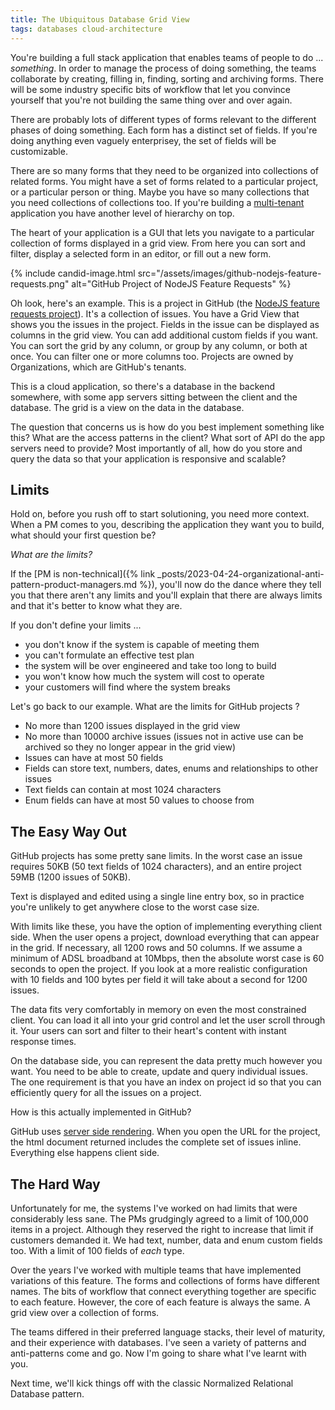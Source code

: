```yaml
---
title: The Ubiquitous Database Grid View
tags: databases cloud-architecture
---
```


You're building a full stack application that enables teams of people to do ... *something*. In order to manage the process of doing something, the teams collaborate by creating, filling in, finding, sorting and archiving forms. There will be some industry specific bits of workflow that let you convince yourself that you're not building the same thing over and over again.

There are probably lots of different types of forms relevant to the different phases of doing something. Each form has a distinct set of fields. If you're doing anything even vaguely enterprisey, the set of fields will be customizable.

There are so many forms that they need to be organized into collections of related forms. You might have a set of forms related to a particular project, or a particular person or thing. Maybe you have so many collections that you need collections of collections too. If you're building a [multi-tenant](https://en.wikipedia.org/wiki/Multitenancy) application you have another level of hierarchy on top.

The heart of your application is a GUI that lets you navigate to a particular collection of forms displayed in a grid view. From here you can sort and filter, display a selected form in an editor, or fill out a new form. 

{% include candid-image.html src="/assets/images/github-nodejs-feature-requests.png" alt="GitHub Project of NodeJS Feature Requests" %}

Oh look, here's an example. This is a project in GitHub (the [NodeJS feature requests project](https://github.com/orgs/nodejs/projects/4/views/1)). It's a collection of issues. You have a Grid View that shows you the issues in the project. Fields in the issue can be displayed as columns in the grid view. You can add additional custom fields if you want. You can sort the grid by any column, or group by any column, or both at once. You can filter one or more columns too. Projects are owned by Organizations, which are GitHub's tenants.

This is a cloud application, so there's a database in the backend somewhere, with some app servers sitting between the client and the database. The grid is a view on the data in the database.

The question that concerns us is how do you best implement something like this? What are the access patterns in the client? What sort of API do the app servers need to provide? Most importantly of all, how do you store and query the data so that your application is responsive and scalable?

## Limits

Hold on, before you rush off to start solutioning, you need more context. When a PM comes to you, describing the application they want you to build, what should your first question be? 

*What are the limits?*

If the [PM is non-technical]({% link _posts/2023-04-24-organizational-anti-pattern-product-managers.md %}), you'll now do the dance where they tell you that there aren't any limits and you'll explain that there are always limits and that it's better to know what they are.

If you don't define your limits ...
* you don't know if the system is capable of meeting them
* you can't formulate an effective test plan
* the system will be over engineered and take too long to build
* you won't know how much the system will cost to operate
* your customers will find where the system breaks

Let's go back to our example. What are the limits for GitHub projects ?
* No more than 1200 issues displayed in the grid view
* No more than 10000 archive issues (issues not in active use can be archived so they no longer appear in the grid view)
* Issues can have at most 50 fields
* Fields can store text, numbers, dates, enums and relationships to other issues
* Text fields can contain at most 1024 characters
* Enum fields can have at most 50 values to choose from

## The Easy Way Out

GitHub projects has some pretty sane limits. In the worst case an issue requires 50KB (50 text fields of 1024 characters), and an entire project 59MB (1200 issues of 50KB).

Text is displayed and edited using a single line entry box, so in practice you're unlikely to get anywhere close to the worst case size.

With limits like these, you have the option of implementing everything client side. When the user opens a project, download everything that can appear in the grid. If necessary, all 1200 rows and 50 columns. If we assume a minimum of ADSL broadband at 10Mbps, then the absolute worst case is 60 seconds to open the project. If you look at a more realistic configuration with 10 fields and 100 bytes per field it will take about a second for 1200 issues.

The data fits very comfortably in memory on even the most constrained client. You can load it all into your grid control and let the user scroll through it. Your users can sort and filter to their heart's content with instant response times. 

On the database side, you can represent the data pretty much however you want. You need to be able to create, update and query individual issues. The one requirement is that you have an index on project id so that you can efficiently query for all the issues on a project. 

How is this actually implemented in GitHub? 

GitHub uses [server side rendering](https://www.debugbear.com/blog/server-side-rendering). When you open the URL for the project, the html document returned includes the complete set of issues inline. Everything else happens client side.

## The Hard Way

Unfortunately for me, the systems I've worked on had limits that were considerably less sane. The PMs grudgingly agreed to a limit of 100,000 items in a project. Although they reserved the right to increase that limit if customers demanded it. We had text, number, data and enum custom fields too. With a limit of 100 fields of *each* type. 

Over the years I've worked with multiple teams that have implemented variations of this feature. The forms and collections of forms have different names. The bits of workflow that connect everything together are specific to each feature. However, the core of each feature is always the same. A grid view over a collection of forms.

The teams differed in their preferred language stacks, their level of maturity, and their experience with databases. I've seen a variety of patterns and anti-patterns come and go. Now I'm going to share what I've learnt with you.

Next time, we'll kick things off with the classic Normalized Relational Database pattern.
